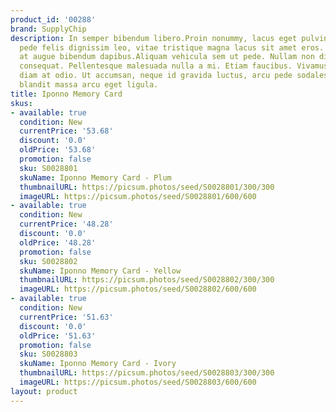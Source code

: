 ```yaml
---
product_id: '00288'
brand: SupplyChip
description: In semper bibendum libero.Proin nonummy, lacus eget pulvinar lacinia,
  pede felis dignissim leo, vitae tristique magna lacus sit amet eros. Nunc sed lacus
  at augue bibendum dapibus.Aliquam vehicula sem ut pede. Nullam non diam. Aliquam
  consequat. Pellentesque malesuada nulla a mi. Etiam faucibus. Vivamus facilisis
  diam at odio. Ut accumsan, neque id gravida luctus, arcu pede sodales felis, vel
  blandit massa arcu eget ligula.
title: Iponno Memory Card
skus:
- available: true
  condition: New
  currentPrice: '53.68'
  discount: '0.0'
  oldPrice: '53.68'
  promotion: false
  sku: S0028801
  skuName: Iponno Memory Card - Plum
  thumbnailURL: https://picsum.photos/seed/S0028801/300/300
  imageURL: https://picsum.photos/seed/S0028801/600/600
- available: true
  condition: New
  currentPrice: '48.28'
  discount: '0.0'
  oldPrice: '48.28'
  promotion: false
  sku: S0028802
  skuName: Iponno Memory Card - Yellow
  thumbnailURL: https://picsum.photos/seed/S0028802/300/300
  imageURL: https://picsum.photos/seed/S0028802/600/600
- available: true
  condition: New
  currentPrice: '51.63'
  discount: '0.0'
  oldPrice: '51.63'
  promotion: false
  sku: S0028803
  skuName: Iponno Memory Card - Ivory
  thumbnailURL: https://picsum.photos/seed/S0028803/300/300
  imageURL: https://picsum.photos/seed/S0028803/600/600
layout: product
---
```

